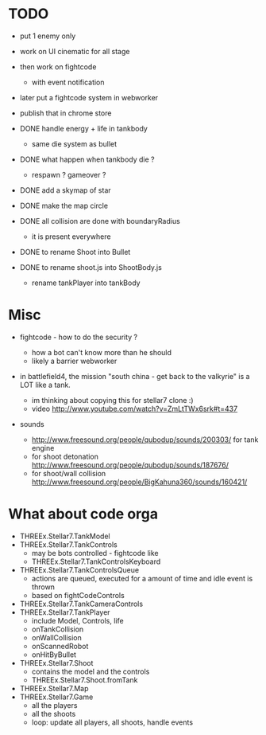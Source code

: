 TODO
====
* put 1 enemy only
* work on UI cinematic for all stage
* then work on fightcode 
  * with event notification
* later put a fightcode system in webworker
* publish that in chrome store


* DONE handle energy + life in tankbody
  * same die system as bullet
* DONE what happen when tankbody die ?
  * respawn ? gameover ?
* DONE add a skymap of star 


* DONE make the map circle 
* DONE all collision are done with boundaryRadius
  * it is present everywhere
* DONE to rename Shoot into Bullet
* DONE to rename shoot.js into ShootBody.js
  * rename tankPlayer into tankBody

Misc
====
* fightcode - how to do the security ?
  * how a bot can't know more than he should
  * likely a barrier webworker

* in battlefield4, the mission "south china - get back to the valkyrie" is a LOT like a tank.
  * im thinking about copying this for stellar7 clone :)
  * video http://www.youtube.com/watch?v=ZmLtTWx6srk#t=437

* sounds
  * http://www.freesound.org/people/qubodup/sounds/200303/ for tank engine
  * for shoot detonation http://www.freesound.org/people/qubodup/sounds/187676/
  * for shoot/wall collision http://www.freesound.org/people/BigKahuna360/sounds/160421/



What about code orga
====================
* THREEx.Stellar7.TankModel
* THREEx.Stellar7.TankControls
  * may be bots controlled - fightcode like
  * THREEx.Stellar7.TankControlsKeyboard
* THREEx.Stellar7.TankControlsQueue
  * actions are queued, executed for a amount of time and idle event is thrown
  * based on fightCodeControls
* THREEx.Stellar7.TankCameraControls
* THREEx.Stellar7.TankPlayer
  * include Model, Controls, life
  * onTankCollision
  * onWallCollision
  * onScannedRobot
  * onHitByBullet
* THREEx.Stellar7.Shoot
  * contains the model and the controls
  * THREEx.Stellar7.Shoot.fromTank
* THREEx.Stellar7.Map
* THREEx.Stellar7.Game 
  * all the players
  * all the shoots
  * loop: update all players, all shoots, handle events

